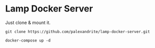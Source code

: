 # Lamp Docker Server

Just clone & mount it.

`git clone https://github.com/palexandrite/lamp-docker-server.git`

`docker-compose up -d`
